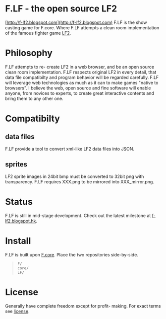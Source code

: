 # F.LF - the open source LF2
[http://f-lf2.blogspot.com](http://f-lf2.blogspot.com)
F.LF is the show casting game for F.core. Where F.LF attempts a clean room implementation of the famous fighter game [LF2](http://lf2.net).

# Philosophy
F.LF attempts to re- create LF2 in a web browser, and be an open source clean room implementation. F.LF respects original LF2 in every detail, that data file compatibilty and program behavior will be regarded carefully.
F.LF will leverage web technologies as much as it can to make games "native to browsers".
I believe the web, open source and fine software will enable anyone, from novices to experts, to create great interactive contents and bring them to any other one.

# Compatibilty

## data files
F.LF provide a tool to convert xml-like LF2 data files into JSON.
## sprites
LF2 sprite images in 24bit bmp must be converted to 32bit png with transparency.
F.LF requires XXX.png to be mirrored into XXX_mirror.png.

# Status
F.LF is still in mid-stage development. Check out the latest milestone at [f-lf2.blogspot.hk](http://f-lf2.blogspot.hk/search/label/latest-demo).

# Install
F.LF is built upon [F.core](https://github.com/tyt2y3/F.core). Place the two repositories side-by-side.
> ```
> F/
> core/
> LF/
> ```

# License
Generally have complete freedom except for profit- making. For exact terms see [license](http://project--f.blogspot.hk/2012/05/license.html).
